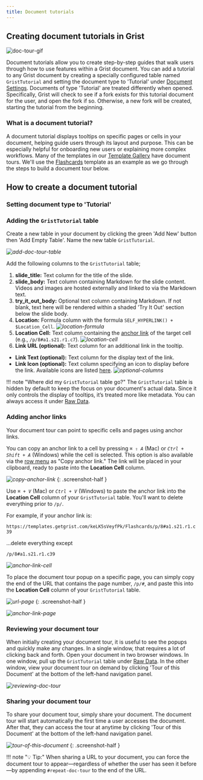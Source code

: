 ```yaml
---
title: Document tutorials
---
```


## Creating document tutorials in Grist

![doc-tour-gif](images/document-tours/doc-tour.gif)

Document tutorials allow you to create step-by-step guides that walk users through how to use features within a Grist document. You can add a tutorial to any Grist document by creating a specially configured table named `GristTutorial` and setting the document type to 'Tutorial' under [Document Settings](document-settings.md). Documents of type 'Tutorial' are treated differently when opened. Specifically, Grist will check to see if a fork exists for this tutorial document for the user, and open the fork if so. Otherwise, a new fork will be created, starting the tutorial from the beginning.

### What is a document tutorial?

A document tutorial displays tooltips on specific pages or cells in your document, helping guide users through its layout and purpose. This can be especially helpful for onboarding new users or explaining more complex workflows. Many of the templates in our [Template Gallery](https://public.getgrist.com/p/templates) have document tours. We'll use the [Flashcards](https://templates.getgrist.com/keLK5sVeyfPk/Flashcards) template as an example as we go through the steps to build a document tour below.

## How to create a document tutorial

### Setting document type to 'Tutorial'

### Adding the `GristTutorial` table

Create a new table in your document by clicking the green 'Add New' button then 'Add Empty Table'. Name the new table `GristTutorial`.

<span class="screenshot-large">*![add-doc-tour-table](images/document-tours/add-doc-tour-table.png)*</span>

Add the following columns to the `GristTutorial` table;

1. **slide_title:** Text column for the title of the slide.
2. **slide_body:** Text column containing Markdown for the slide content. Videos and images are hosted externally and linked to via the Markdown text.
3. **try_it_out_body:** Optional text column containing Markdown. If not blank, text here will be rendered within a shaded 'Try It Out' section below the slide body.
4. **Location:** Formula column with the formula `SELF_HYPERLINK() + $Location_Cell`.
<span class="screenshot-large">*![location-formula](images/document-tours/location-formula.png)*</span>
5. **Location Cell:** Text column containing the [anchor link](#step-three-add-your-anchor-links) of the target cell (e.g., `/p/8#a1.s21.r1.c7`).
<span class="screenshot-large">*![location-cell](images/document-tours/location-cell.png)*</span>
6. **Link URL (optional):** Text column for an additional link in the tooltip.
- **Link Text (optional):** Text column for the display text of the link.
- **Link Icon (optional):** Text column specifying an icon to display before the link. Available icons are listed [here](https://github.com/gristlabs/grist-core/blob/main/app/client/ui2018/IconList.ts).
<span class="screenshot-large">*![optional-columns](images/document-tours/optional-columns.png)*</span>

!!! note "Where did my `GristTutorial` table go?"
    The `GristTutorial` table is hidden by default to keep the focus on your document's actual data. Since it only controls the display of tooltips, it’s treated more like metadata. You can always access it under [Raw Data](raw-data.md).

### Adding anchor links

Your document tour can point to specific cells and pages using anchor links.

You can copy an anchor link to a cell by pressing <code class="keys">*⌘* *⇧* *A*</code> (Mac) or <code class="keys">*Ctrl* + *Shift* + *A*</code> (Windows) while the cell is selected. This option is also available via the [row menu](widget-table.md#row-operations) as "Copy anchor link." The link will be placed in your clipboard, ready to paste into the **Location Cell** column.

<span class="screenshot-large">*![copy-anchor-link](images/document-tours/copy-anchor-link.png)*</span>
{: .screenshot-half }

Use <code class="keys">*⌘* + *V*</code> (Mac) or <code class="keys">*Ctrl* + *V*</code> (Windows) to paste the anchor link into the **Location Cell** column of your `GristTutorial` table. You'll want to delete everything prior to `/p/`.

For example, if your anchor link is:

`https://templates.getgrist.com/keLK5sVeyfPk/Flashcards/p/8#a1.s21.r1.c39`

...delete everything except

`/p/8#a1.s21.r1.c39`

<span class="screenshot-large">*![anchor-link-cell](images/document-tours/anchor-link-cell.png)*</span>

To place the document tour popup on a specific page, you can simply copy the end of the URL that contains the page number, `/p/#`, and paste this into the **Location Cell** column of your `GristTutorial` table.

<span class="screenshot-large">*![url-page](images/document-tours/url-page.png)*</span>
{: .screenshot-half }

<span class="screenshot-large">*![anchor-link-page](images/document-tours/anchor-link-page.png)*</span>

### Reviewing your document tour

When initially creating your document tour, it is useful to see the popups and quickly make any changes. In a single window, that requires a lot of clicking back and forth. Open your document in two browser windows. In one window, pull up the `GristTutorial` table under [Raw Data](raw-data.md). In the other window, view your document tour on demand by clicking 'Tour of this Document' at the bottom of the left-hand navigation panel.

<span class="screenshot-large">*![reviewing-doc-tour](images/document-tours/reviewing-doc-tour.png)*</span>

### Sharing your document tour

To share your document tour, simply share your document. The document tour will start automatically the first time a user accesses the document. After that, they can access the tour at anytime by clicking 'Tour of this Document' at the bottom of the left-hand navigation panel.

<span class="screenshot-large">*![tour-of-this-document](images/document-tours/tour-of-this-document.png)*</span>
{: .screenshot-half }

!!! note "💡 Tip:"
    When sharing a URL to your document, you can force the document tour to appear—regardless of whether the user has seen it before—by appending `#repeat-doc-tour` to the end of the URL.

